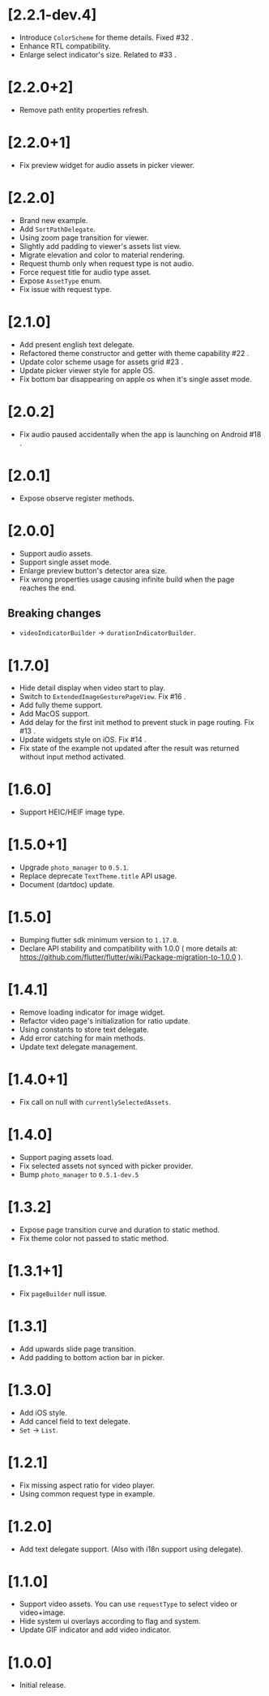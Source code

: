 # [2.2.1-dev.4]

* Introduce `ColorScheme` for theme details. Fixed #32 .
* Enhance RTL compatibility.
* Enlarge select indicator's size. Related to #33 .

# [2.2.0+2]

* Remove path entity properties refresh.

# [2.2.0+1]

* Fix preview widget for audio assets in picker viewer.

# [2.2.0]

* Brand new example.
* Add `SortPathDelegate`.
* Using zoom page transition for viewer.
* Slightly add padding to viewer's assets list view.
* Migrate elevation and color to material rendering.
* Request thumb only when request type is not audio.
* Force request title for audio type asset.
* Expose `AssetType` enum.
* Fix issue with request type.

# [2.1.0]

* Add present english text delegate.
* Refactored theme constructor and getter with theme capability #22 .
* Update color scheme usage for assets grid #23 .
* Update picker viewer style for apple OS.
* Fix bottom bar disappearing on apple os when it's single asset mode.

# [2.0.2]

* Fix audio paused accidentally when the app is launching on Android #18 .

# [2.0.1]

* Expose observe register methods.

# [2.0.0]

* Support audio assets.
* Support single asset mode.
* Enlarge preview button's detector area size.
* Fix wrong properties usage causing infinite build when the page reaches the end.

## Breaking changes

* `videoIndicatorBuilder` -> `durationIndicatorBuilder`.

# [1.7.0]

* Hide detail display when video start to play.
* Switch to `ExtendedImageGesturePageView`. Fix #16 .
* Add fully theme support.
* Add MacOS support.
* Add delay for the first init method to prevent stuck in page routing. Fix #13 .
* Update widgets style on iOS. Fix #14 .
* Fix state of the example not updated after the result was returned without input method activated.

# [1.6.0]

* Support HEIC/HEIF image type.

# [1.5.0+1]

* Upgrade `photo_manager` to `0.5.1`.
* Replace deprecate `TextTheme.title` API usage.
* Document (dartdoc) update.

# [1.5.0]

* Bumping flutter sdk minimum version to `1.17.0`.
* Declare API stability and compatibility with 1.0.0 ( more details at: https://github.com/flutter/flutter/wiki/Package-migration-to-1.0.0 ).

# [1.4.1]

* Remove loading indicator for image widget.
* Refactor video page's initialization for ratio update.
* Using constants to store text delegate.
* Add error catching for main methods.
* Update text delegate management.

# [1.4.0+1]

* Fix call on null with `currentlySelectedAssets`.

# [1.4.0]

* Support paging assets load.
* Fix selected assets not synced with picker provider.
* Bump `photo_manager` to `0.5.1-dev.5`

# [1.3.2]

* Expose page transition curve and duration to static method.
* Fix theme color not passed to static method.

# [1.3.1+1]

* Fix `pageBuilder` null issue.

# [1.3.1]

* Add upwards slide page transition.
* Add padding to bottom action bar in picker.

# [1.3.0]

* Add iOS style.
* Add cancel field to text delegate.
* `Set` -> `List`.

# [1.2.1]

* Fix missing aspect ratio for video player.
* Using common request type in example.

# [1.2.0]

* Add text delegate support. (Also with i18n support using delegate).

# [1.1.0]

* Support video assets. You can use `requestType` to select video or video+image.
* Hide system ui overlays according to flag and system.
* Update GIF indicator and add video indicator.

# [1.0.0]

* Initial release.
